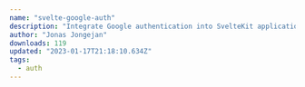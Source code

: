 ```yaml
---
name: "svelte-google-auth"
description: "Integrate Google authentication into SvelteKit applications."
author: "Jonas Jongejan"
downloads: 119
updated: "2023-01-17T21:18:10.634Z"
tags: 
  - auth
---
```

